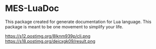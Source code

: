 # MES-LuaDoc

This package created for generate documentation for Lua language. This package is meant to be one movement to simplify your life.

https://s12.postimg.org/8lknm939p/cli.png
https://s18.postimg.org/deicxgk09/result.png